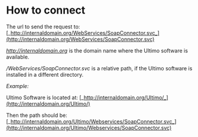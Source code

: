 # How to connect

The url to send the request to: [_http://internaldomain.org/WebServices/SoapConnector.svc_](http://internaldomain.org/WebServices/SoapConnector.svc)

[_http://internaldomain.org_](http://internaldomain.org/) is the domain name where the Ultimo software is available.

_/WebServices/SoapConnector.svc_ is a relative path, if the Ultimo software is installed in a different directory.

_Example:_

Ultimo Software is located at: [_http://internaldomain.org/Ultimo/_](http://internaldomain.org/Ultimo/)

Then the path should be: [_http://internaldomain.org/Ultimo/Webservices/SoapConnector.svc_](http://internaldomain.org/Ultimo/Webservices/SoapConnector.svc)

